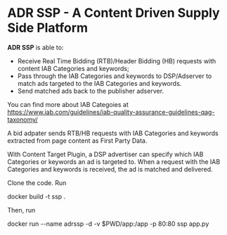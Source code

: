 # ADR SSP - A Content Driven Supply Side Platform
**ADR SSP** is able to:

* Receive Real Time Bidding (RTB)/Header Bidding (HB) requests with content IAB Categories and keywords;
* Pass through the IAB Categories and keywords to DSP/Adserver to match ads targeted to the IAB Categories and keywords.
* Send matched ads back to the publisher adserver.

You can find more about IAB Categoies at https://www.iab.com/guidelines/iab-quality-assurance-guidelines-qag-taxonomy/

A bid adpater sends RTB/HB requests with IAB Categories and keywords extracted from page content as First Party Data.

With Content Target Plugin, a DSP advertiser can specify which IAB Categories or keywords an ad is targeted to. When a request with the IAB Categories and keywords is received, the ad is matched and delivered.

Clone the code. Run

docker build -t ssp .

Then, run

docker run --name adrssp -d -v $PWD/app:/app -p 80:80 ssp app.py
  

